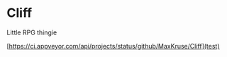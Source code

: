 # Cliff
Little RPG thingie

[https://ci.appveyor.com/api/projects/status/github/MaxKruse/Cliff](test)
